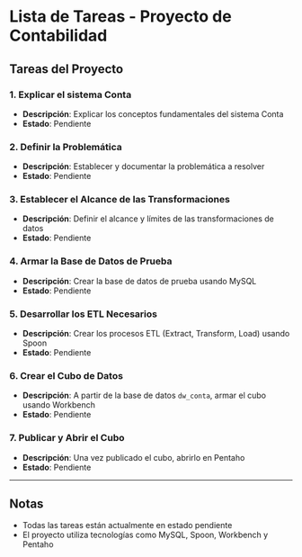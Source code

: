 # Lista de Tareas - Proyecto de Contabilidad

## Tareas del Proyecto

### 1. Explicar el sistema Conta
- **Descripción**: Explicar los conceptos fundamentales del sistema Conta
- **Estado**: Pendiente

### 2. Definir la Problemática
- **Descripción**: Establecer y documentar la problemática a resolver
- **Estado**: Pendiente

### 3. Establecer el Alcance de las Transformaciones
- **Descripción**: Definir el alcance y límites de las transformaciones de datos
- **Estado**: Pendiente

### 4. Armar la Base de Datos de Prueba
- **Descripción**: Crear la base de datos de prueba usando MySQL
- **Estado**: Pendiente

### 5. Desarrollar los ETL Necesarios
- **Descripción**: Crear los procesos ETL (Extract, Transform, Load) usando Spoon
- **Estado**: Pendiente

### 6. Crear el Cubo de Datos
- **Descripción**: A partir de la base de datos `dw_conta`, armar el cubo usando Workbench
- **Estado**: Pendiente

### 7. Publicar y Abrir el Cubo
- **Descripción**: Una vez publicado el cubo, abrirlo en Pentaho
- **Estado**: Pendiente

---

## Notas
- Todas las tareas están actualmente en estado pendiente
- El proyecto utiliza tecnologías como MySQL, Spoon, Workbench y Pentaho
